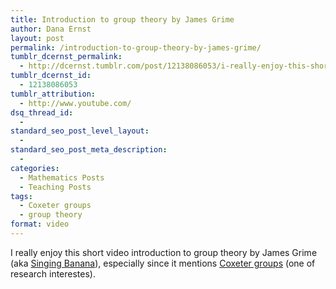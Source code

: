 ```yaml
---
title: Introduction to group theory by James Grime
author: Dana Ernst
layout: post
permalink: /introduction-to-group-theory-by-james-grime/
tumblr_dcernst_permalink:
  - http://dcernst.tumblr.com/post/12138086053/i-really-enjoy-this-short-video-introduction-to
tumblr_dcernst_id:
  - 12138086053
tumblr_attribution:
  - http://www.youtube.com/
dsq_thread_id:
  - 
standard_seo_post_level_layout:
  - 
standard_seo_post_meta_description:
  - 
categories:
  - Mathematics Posts
  - Teaching Posts
tags:
  - Coxeter groups
  - group theory
format: video
---
```

I really enjoy this short video introduction to group theory by James Grime (aka [Singing Banana][1]), especially since it mentions [Coxeter groups][2] (one of research interestes).

 [1]: http://singingbanana.com/
 [2]: http://en.wikipedia.org/wiki/Coxeter_group